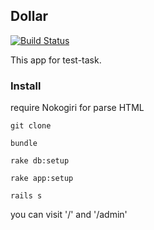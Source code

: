 ## Dollar
[![Build Status](https://travis-ci.org/Merff/dollar.svg?branch=master)](https://travis-ci.org/Merff/dollar)

This app for test-task.

### Install

require Nokogiri for parse HTML

```git clone```

```bundle```

```rake db:setup```

```rake app:setup```

```rails s```

you can visit '/' and '/admin'
